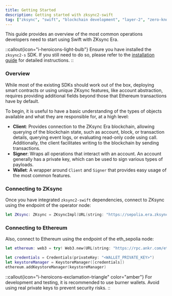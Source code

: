 ```yaml
---
title: Getting Started
description: Getting started with zksync2-swift
tag: ["zksync", "swift", "blockchain development", "layer-2", "zero-knowledge rollups"]
---
```


This guide provides an overview of the most common operations developers need to start using Swift with ZKsync Era.

::callout{icon="i-heroicons-light-bulb"}
Ensure you have installed the `zksync2-s` SDK. If you still need to do so, please refer to
the [installation guide](/swift/installation) for detailed instructions.
::

### Overview

While most of the existing SDKs should work out of the box, deploying smart contracts or using unique ZKsync
features, like account abstraction, requires providing additional fields beyond those that Ethereum transactions have
by default.

To begin, it is useful to have a basic understanding of the types of objects available and what they are responsible
for, at a high level:

- **Client**: Provides connection to the ZKsync Era blockchain, allowing querying of the blockchain state, such as
account, block, or transaction details, querying event logs, or evaluating read-only code using call. Additionally,
the client facilitates writing to the blockchain by sending transactions.
- **Signer**: Wraps all operations that interact with an account. An account generally has a private key, which can
be used to sign various types of payloads.
- **Wallet**: A wrapper around `Client` and `Signer` that provides easy usage of the most common features.

### Connecting to ZKsync

Once you have integrated `zksync2-swift` dependencies, connect to ZKsync using the endpoint of the operator node:

```swift
let ZKsync: ZKsync = ZKsyncImpl(URL(string: "https://sepolia.era.zksync.dev")!)
```

### Connecting to Ethereum

Also, connect to Ethereum using the endpoint of the eth_sepolia node:

```swift
let ethereum: web3 = try! Web3.new(URL(string: "https://rpc.ankr.com/eth_sepolia")!)

let credentials = Credentials(privateKey: "<WALLET_PRIVATE_KEY>")
let keystoreManager = KeystoreManager([credentials])
ethereum.addKeystoreManager(keystoreManager)
```

::callout{icon="i-heroicons-exclamation-triangle" color="amber"}
For development and testing, it is recommended to use burner wallets. Avoid using real private keys to prevent security risks.
::
